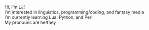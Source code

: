 Hi, I’m LJ!<br>
I’m interested in linguistics, programming/coding, and fantasy media<br>
I’m currently learning Lua, Python, and Perl<br>
My pronouns are he/they